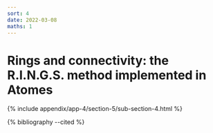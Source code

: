 ```yaml
---
sort: 4
date: 2022-03-08
maths: 1
---
```


# Rings and connectivity: the R.I.N.G.S. method implemented in Atomes

{% include appendix/app-4/section-5/sub-section-4.html %}

{% bibliography --cited %}

